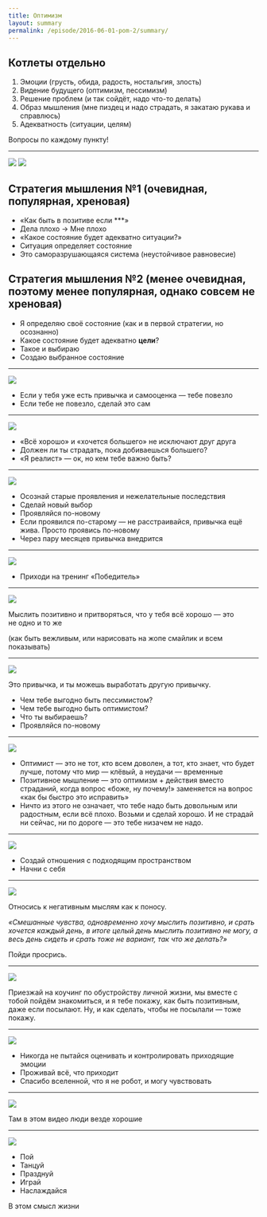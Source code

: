```yaml
---
title: Оптимизм
layout: summary
permalink: /episode/2016-06-01-pom-2/summary/
---
```



## Котлеты отдельно

1. Эмоции (грусть, обида, радость, ностальгия, злость)
2. Видение будущего (оптимизм, пессимизм)
3. Решение проблем (и так сойдёт, надо что-то делать)
4. Образ мышления (мне пиздец и надо страдать, я закатаю рукава и справлюсь)
5. Адекватность (ситуации, целям)

Вопросы по каждому пункту!

----

![](https://pp.vk.me/c633318/v633318697/379cb/-NVVrWKwknc.jpg)
![](https://pp.vk.me/c633318/v633318697/379d5/LETBaDVgnZM.jpg)

## Стратегия мышления №1 (очевидная, популярная, хреновая)

- «Как быть в позитиве если ***»
- Дела плохо &rarr; Мне плохо
- «Какое состояние будет адекватно ситуации?»
- Ситуация определяет состояние
- Это саморазрушающаяся система (неустойчивое равновесие)

## Стратегия мышления №2 (менее очевидная, поэтому менее популярная, однако совсем не хреновая)

- Я определяю своё состояние (как и в первой стратегии, но осознанно)
- Какое состояние будет адекватно **цели**?
- Такое и выбираю
- Создаю выбранное состояние

----

![](https://pp.vk.me/c633318/v633318697/379df/cw0TQiVay3g.jpg)

- Если у тебя уже есть привычка и самооценка — тебе повезло
- Если тебе не повезло, сделай это сам

----

![](https://pp.vk.me/c633318/v633318697/379e9/LVPfVfUVFJ0.jpg)

- «Всё хорошо» и «хочется большего» не исключают друг друга
- Должен ли ты страдать, пока добиваешься большего?
- «Я реалист» — ок, но кем тебе важно быть?

----

![](https://pp.vk.me/c633318/v633318697/379f3/DNFLlfc6yaU.jpg)

- Осознай старые проявления и нежелательные последствия
- Сделай новый выбор
- Проявляйся по-новому
- Если проявился по-старому — не расстраивайся, привычка ещё жива. Просто проявись по-новому
- Через пару месяцев привычка внедрится

----

![](https://pp.vk.me/c633318/v633318697/379fd/NNG3-e2iejs.jpg)

- Приходи на тренинг «Победитель»

----

![](https://pp.vk.me/c633318/v633318697/37a07/JxOll9EAdio.jpg)

Мыслить позитивно и&nbsp;притворяться, что у&nbsp;тебя всё хорошо&nbsp;&mdash; это не&nbsp;одно и&nbsp;то&nbsp;же

(как быть вежливым, или нарисовать на жопе смайлик и всем показывать)

----

![](https://pp.vk.me/c633318/v633318697/37a11/5b-nTUdFxeo.jpg)

Это привычка, и ты можешь выработать другую привычку.

- Чем тебе выгодно быть пессимистом?
- Чем тебе выгодно быть оптимистом?
- Что ты выбираешь?
- Проявляйся по-новому

----

![](https://pp.vk.me/c633318/v633318697/37a1b/uBtCTIuADKU.jpg)

- Оптимист — это не тот, кто всем доволен, а тот, кто знает, что будет лучше, потому что мир — клёвый, а неудачи — временные
- Позитивное мышление — это оптимизм + действия вместо страданий, когда вопрос «боже, ну почему!» заменяется на вопрос «как бы быстро это исправить»
- Ничто из этого не означает, что тебе надо быть довольным или радостным, если всё плохо. Возьми и сделай хорошо. И не страдай ни сейчас, ни по дороге — это тебе низачем не надо.

----

![](https://pp.vk.me/c633318/v633318697/37a25/F3euMBg6KZU.jpg)

- Создай отношения с подходящим пространством
- Начни с себя

----

![](https://pp.vk.me/c633318/v633318697/37a2f/gsklKgvjc44.jpg)

Относись к негативным мыслям как к поносу.

_«Смешанные чувства, одновременно хочу мыслить позитивно, и срать хочется каждый день, в итоге целый день мыслить позитивно не могу, а весь день сидеть и срать тоже не вариант, так что же делать?»_

Пойди просрись.

----

![](https://pp.vk.me/c633318/v633318697/37a39/O6Pbi2iKay0.jpg)

Приезжай на коучинг по обустройству личной жизни, мы вместе с тобой пойдём знакомиться, и я тебе покажу, как быть позитивным, даже если посылают. Ну, и как сделать, чтобы не посылали — тоже покажу.

----

![](https://pp.vk.me/c633318/v633318697/37a43/BrwflMkWCYI.jpg)

- Никогда не пытайся оценивать и контролировать приходящие эмоции
- Проживай всё, что приходит
- Спасибо вселенной, что я не робот, и могу чувствовать

----

![](https://pp.vk.me/c633318/v633318697/37a4d/PkifWPsznQQ.jpg)

Там в этом видео люди везде хорошие

----

![](https://pp.vk.me/c633318/v633318697/37a61/HV_bjDEdmCE.jpg)


- Пой
- Танцуй
- Празднуй
- Играй
- Наслаждайся

В этом смысл жизни
